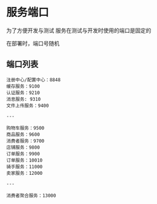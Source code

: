 # 服务端口

为了方便开发与测试
服务在测试与开发时使用的端口是固定的

在部署时，端口号随机

## 端口列表

```
注册中心/配置中心：8848
缓存服务：9100
认证服务：9210
消息服务: 9310
文件上传服务：9400

---

购物车服务：9500
商品服务：9600
消费者服务：9700
店铺服务：9800
订单服务：9900
订单服务：10010
骑手服务：11000
卖家服务：12000

---

消费者聚合服务：13000
```